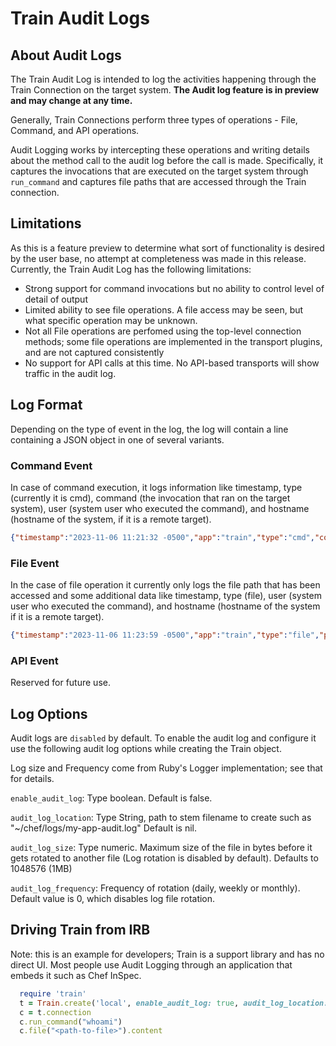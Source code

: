 # Train Audit Logs

## About Audit Logs

The Train Audit Log is intended to log the activities happening through the Train Connection on the target system. **The Audit log feature is in preview and may change at any time.**

Generally, Train Connections perform three types of operations - File, Command, and API operations.

Audit Logging works by intercepting these operations and writing details about the method call to the audit log before the call is made. Specifically, it captures the invocations that are executed on the target system through `run_command` and captures file paths that are accessed through the Train connection.

## Limitations

As this is a feature preview to determine what sort of functionality is desired by the user base, no attempt at completeness was made in this release. Currently, the Train Audit Log has the following limitations:

* Strong support for command invocations but no ability to control level of detail of output
* Limited ability to see file operations. A file access may be seen, but what specific operation may be unknown.
* Not all File operations are perfomed using the top-level connection methods; some file operations are implemented in the transport plugins, and are not captured consistently
* No support for API calls at this time. No API-based transports will show traffic in the audit log.

## Log Format

Depending on the type of event in the log, the log will contain a line containing a JSON object in one of several variants.

### Command Event

In case of command execution, it logs information like timestamp, type (currently it is cmd), command (the invocation that ran on the target system), user (system user who executed the command), and hostname (hostname of the system, if it is a remote target).

```json
{"timestamp":"2023-11-06 11:21:32 -0500","app":"train","type":"cmd","command":"whoami"}
```

### File Event

In the case of file operation it currently only logs the file path that has been accessed and some additional data like timestamp, type (file), user (system user who executed the command), and hostname (hostname of the system if it is a remote target).

```json
{"timestamp":"2023-11-06 11:23:59 -0500","app":"train","type":"file","path":"/tmp"}
```

### API Event

Reserved for future use.

## Log Options

Audit logs are `disabled` by default. To enable the audit log and configure it use the following audit log options while creating the Train object.

Log size and Frequency come from Ruby's Logger implementation; see that for details.

`enable_audit_log`: Type boolean. Default is false.

`audit_log_location`: Type String, path to stem filename to create such as "~/chef/logs/my-app-audit.log" Default is nil.

`audit_log_size`: Type numeric. Maximum size of the file in bytes before it gets rotated to another file (Log rotation is disabled by default). Defaults to 1048576 (1MB)

`audit_log_frequency`: Frequency of rotation (daily, weekly or monthly). Default value is 0, which disables log file rotation.

## Driving Train from IRB

Note: this is an example for developers; Train is a support library and has no direct UI. Most people use Audit Logging through an application that embeds it such as Chef InSpec.


```ruby
  require 'train'
  t = Train.create('local', enable_audit_log: true, audit_log_location: "my.log")
  c = t.connection
  c.run_command("whoami")
  c.file("<path-to-file>").content
```
